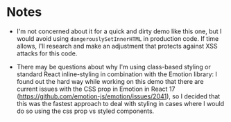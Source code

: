 # Notes

- I'm not concerned about it for a quick and dirty demo like this one, but I would avoid using `dangerouslySetInnerHTML` in production code. If time allows, I'll research and make an adjustment that protects against XSS attacks for this code.

- There may be questions about why I'm using class-based styling or standard React inline-styling  in combination with the Emotion library: I found out the hard way while working on this demo that there are current issues with the CSS prop in Emotion in React 17 (https://github.com/emotion-js/emotion/issues/2041), so I decided that this was the fastest approach to deal with styling in cases where I would do so using the css prop vs styled components.





